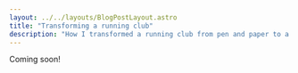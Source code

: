 ```yaml
---
layout: ../../layouts/BlogPostLayout.astro
title: "Transforming a running club"
description: "How I transformed a running club from pen and paper to a modern digital approach using WebSockets and APIs."
---
```


Coming soon!